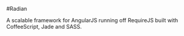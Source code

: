 #Radian

A scalable framework for AngularJS running off RequireJS built with CoffeeScript, Jade and SASS.